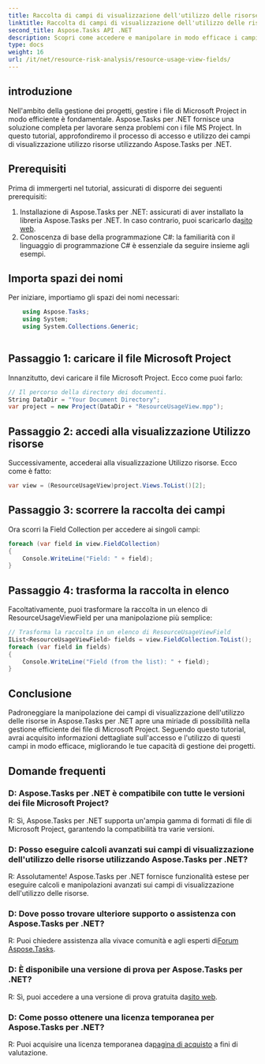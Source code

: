 ```yaml
---
title: Raccolta di campi di visualizzazione dell'utilizzo delle risorse in Aspose.Tasks
linktitle: Raccolta di campi di visualizzazione dell'utilizzo delle risorse in Aspose.Tasks
second_title: Aspose.Tasks API .NET
description: Scopri come accedere e manipolare in modo efficace i campi di visualizzazione dell'utilizzo delle risorse nei file di Microsoft Project utilizzando Aspose.Tasks per .NET.
type: docs
weight: 16
url: /it/net/resource-risk-analysis/resource-usage-view-fields/
---
```

## introduzione
Nell'ambito della gestione dei progetti, gestire i file di Microsoft Project in modo efficiente è fondamentale. Aspose.Tasks per .NET fornisce una soluzione completa per lavorare senza problemi con i file MS Project. In questo tutorial, approfondiremo il processo di accesso e utilizzo dei campi di visualizzazione utilizzo risorse utilizzando Aspose.Tasks per .NET.
## Prerequisiti
Prima di immergerti nel tutorial, assicurati di disporre dei seguenti prerequisiti:
1.  Installazione di Aspose.Tasks per .NET: assicurati di aver installato la libreria Aspose.Tasks per .NET. In caso contrario, puoi scaricarlo da[sito web](https://releases.aspose.com/tasks/net/).
2. Conoscenza di base della programmazione C#: la familiarità con il linguaggio di programmazione C# è essenziale da seguire insieme agli esempi.

## Importa spazi dei nomi
Per iniziare, importiamo gli spazi dei nomi necessari:
```csharp
    using Aspose.Tasks;
    using System;
    using System.Collections.Generic;
    
```

## Passaggio 1: caricare il file Microsoft Project
Innanzitutto, devi caricare il file Microsoft Project. Ecco come puoi farlo:
```csharp
// Il percorso della directory dei documenti.
String DataDir = "Your Document Directory";
var project = new Project(DataDir + "ResourceUsageView.mpp");
```
## Passaggio 2: accedi alla visualizzazione Utilizzo risorse
Successivamente, accederai alla visualizzazione Utilizzo risorse. Ecco come è fatto:
```csharp
var view = (ResourceUsageView)project.Views.ToList()[2];
```
## Passaggio 3: scorrere la raccolta dei campi
Ora scorri la Field Collection per accedere ai singoli campi:
```csharp
foreach (var field in view.FieldCollection)
{
    Console.WriteLine("Field: " + field);
}
```
## Passaggio 4: trasforma la raccolta in elenco
Facoltativamente, puoi trasformare la raccolta in un elenco di ResourceUsageViewField per una manipolazione più semplice:
```csharp
// Trasforma la raccolta in un elenco di ResourceUsageViewField
IList<ResourceUsageViewField> fields = view.FieldCollection.ToList();
foreach (var field in fields)
{
    Console.WriteLine("Field (from the list): " + field);
}
```

## Conclusione
Padroneggiare la manipolazione dei campi di visualizzazione dell'utilizzo delle risorse in Aspose.Tasks per .NET apre una miriade di possibilità nella gestione efficiente dei file di Microsoft Project. Seguendo questo tutorial, avrai acquisito informazioni dettagliate sull'accesso e l'utilizzo di questi campi in modo efficace, migliorando le tue capacità di gestione dei progetti.
## Domande frequenti
### D: Aspose.Tasks per .NET è compatibile con tutte le versioni dei file Microsoft Project?
R: Sì, Aspose.Tasks per .NET supporta un'ampia gamma di formati di file di Microsoft Project, garantendo la compatibilità tra varie versioni.
### D: Posso eseguire calcoli avanzati sui campi di visualizzazione dell'utilizzo delle risorse utilizzando Aspose.Tasks per .NET?
R: Assolutamente! Aspose.Tasks per .NET fornisce funzionalità estese per eseguire calcoli e manipolazioni avanzati sui campi di visualizzazione dell'utilizzo delle risorse.
### D: Dove posso trovare ulteriore supporto o assistenza con Aspose.Tasks per .NET?
 R: Puoi chiedere assistenza alla vivace comunità e agli esperti di[Forum Aspose.Tasks](https://forum.aspose.com/c/tasks/15).
### D: È disponibile una versione di prova per Aspose.Tasks per .NET?
 R: Sì, puoi accedere a una versione di prova gratuita da[sito web](https://releases.aspose.com/).
### D: Come posso ottenere una licenza temporanea per Aspose.Tasks per .NET?
 R: Puoi acquisire una licenza temporanea da[pagina di acquisto](https://purchase.aspose.com/temporary-license/) a fini di valutazione.